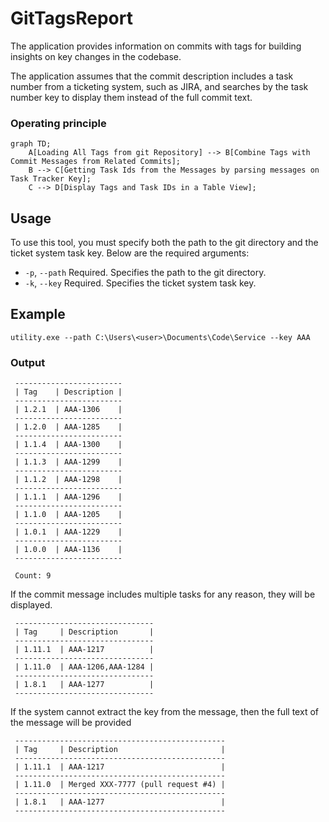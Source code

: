 # GitTagsReport
The application provides information on commits with tags for building insights on key changes in the codebase.

The application assumes that the commit description includes a task number from a ticketing system, such as JIRA, and searches by the task number key to display them instead of the full commit text.

### Operating principle
```mermaid
graph TD;
    A[Loading All Tags from git Repository] --> B[Combine Tags with Commit Messages from Related Commits];
    B --> C[Getting Task Ids from the Messages by parsing messages on Task Tracker Key];
    C --> D[Display Tags and Task IDs in a Table View];
```

## Usage

To use this tool, you must specify both the path to the git directory and the ticket system task key. Below are the required arguments:

- `-p`, `--path`    Required. Specifies the path to the git directory.
- `-k`, `--key`     Required. Specifies the ticket system task key.

## Example

```
utility.exe --path C:\Users\<user>\Documents\Code\Service --key AAA
```
### Output

```
 ------------------------
 | Tag    | Description |
 ------------------------
 | 1.2.1  | AAA-1306    |
 ------------------------
 | 1.2.0  | AAA-1285    |
 ------------------------
 | 1.1.4  | AAA-1300    |
 ------------------------
 | 1.1.3  | AAA-1299    |
 ------------------------
 | 1.1.2  | AAA-1298    |
 ------------------------
 | 1.1.1  | AAA-1296    |
 ------------------------
 | 1.1.0  | AAA-1205    |
 ------------------------
 | 1.0.1  | AAA-1229    |
 ------------------------
 | 1.0.0  | AAA-1136    |
 ------------------------

 Count: 9
```

If the commit message includes multiple tasks for any reason, they will be displayed.
```
 ------------------------------- 
 | Tag     | Description       |
 -------------------------------
 | 1.11.1  | AAA-1217          |
 -------------------------------
 | 1.11.0  | AAA-1206,AAA-1284 |
 -------------------------------
 | 1.8.1   | AAA-1277          |
 -------------------------------
```

If the system cannot extract the key from the message, then the full text of the message will be provided
```
 ----------------------------------------------- 
 | Tag     | Description                       |
 -----------------------------------------------
 | 1.11.1  | AAA-1217                          |
 -----------------------------------------------
 | 1.11.0  | Merged XXX-7777 (pull request #4) |
 -----------------------------------------------
 | 1.8.1   | AAA-1277                          |
 -----------------------------------------------
```
